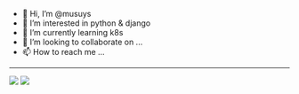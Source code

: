 - 👋 Hi, I’m @musuys
- 👀 I’m interested in python & django
- 🌱 I’m currently learning k8s
- 💞️ I’m looking to collaborate on ...
- 📫 How to reach me ...
---------------------------------
<!---
musuys/musuys is a ✨ special ✨ repository because its `README.md` (this file) appears on your GitHub profile.
You can click the Preview link to take a look at your changes.
--->
<div>
  <img src="https://github-readme-stats.vercel.app/api/top-langs/?username=musuys&layout=compact&hide=css,html">
  <img src="https://github-readme-stats.vercel.app/api?username=musuys&show_icons=true&theme=tokyonight">
</div>
